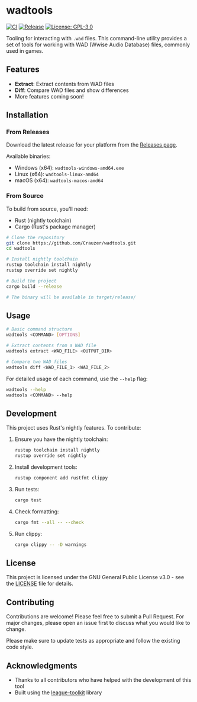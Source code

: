# wadtools

[![CI](https://github.com/Crauzer/wadtools/actions/workflows/ci.yml/badge.svg)](https://github.com/Crauzer/wadtools/actions/workflows/ci.yml)
[![Release](https://github.com/Crauzer/wadtools/actions/workflows/release.yml/badge.svg)](https://github.com/Crauzer/wadtools/actions/workflows/release.yml)
[![License: GPL-3.0](https://img.shields.io/badge/License-GPL%203.0-blue.svg)](https://opensource.org/licenses/GPL-3.0)

Tooling for interacting with `.wad` files. This command-line utility provides a set of tools for working with WAD (Wwise Audio Database) files, commonly used in games.

## Features

- **Extract**: Extract contents from WAD files
- **Diff**: Compare WAD files and show differences
- More features coming soon!

## Installation

### From Releases

Download the latest release for your platform from the [Releases page](https://github.com/Crauzer/wadtools/releases).

Available binaries:
- Windows (x64): `wadtools-windows-amd64.exe`
- Linux (x64): `wadtools-linux-amd64`
- macOS (x64): `wadtools-macos-amd64`

### From Source

To build from source, you'll need:
- Rust (nightly toolchain)
- Cargo (Rust's package manager)

```bash
# Clone the repository
git clone https://github.com/Crauzer/wadtools.git
cd wadtools

# Install nightly toolchain
rustup toolchain install nightly
rustup override set nightly

# Build the project
cargo build --release

# The binary will be available in target/release/
```

## Usage

```bash
# Basic command structure
wadtools <COMMAND> [OPTIONS]

# Extract contents from a WAD file
wadtools extract <WAD_FILE> <OUTPUT_DIR>

# Compare two WAD files
wadtools diff <WAD_FILE_1> <WAD_FILE_2>
```

For detailed usage of each command, use the `--help` flag:
```bash
wadtools --help
wadtools <COMMAND> --help
```

## Development

This project uses Rust's nightly features. To contribute:

1. Ensure you have the nightly toolchain:
   ```bash
   rustup toolchain install nightly
   rustup override set nightly
   ```

2. Install development tools:
   ```bash
   rustup component add rustfmt clippy
   ```

3. Run tests:
   ```bash
   cargo test
   ```

4. Check formatting:
   ```bash
   cargo fmt --all -- --check
   ```

5. Run clippy:
   ```bash
   cargo clippy -- -D warnings
   ```

## License

This project is licensed under the GNU General Public License v3.0 - see the [LICENSE](LICENSE) file for details.

## Contributing

Contributions are welcome! Please feel free to submit a Pull Request. For major changes, please open an issue first to discuss what you would like to change.

Please make sure to update tests as appropriate and follow the existing code style.

## Acknowledgments

- Thanks to all contributors who have helped with the development of this tool
- Built using the [league-toolkit](https://github.com/league-toolkit) library
